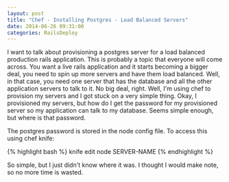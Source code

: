 ```yaml
---
layout: post
title: "Chef - Installing Postgres - Load Balanced Servers"
date: 2014-06-26 09:31:00
categories: RailsDeploy
---
```


I want to talk about provisioning a postgres server for a load balanced production rails application. This is probably a topic that everyone will come across. You want a live rails application and it starts becoming a bigger deal, you need to spin up more servers and have them load balanced. Well, in that case, you need one server that has the database and all the other application servers to talk to it. No big deal, right. Well, I'm using chef to provision my servers and I got stuck on a very simple thing. Okay, I provisioned my servers, but how do I get the password for my provisioned server so my application can talk to my database. Seems simple enough, but where is that password.


The postgres password is stored in the node config file. To access this using chef knife:


{% highlight bash %}
knife edit node SERVER-NAME
{% endhighlight %}


So simple, but I just didn't know where it was. I thought I would make note, so no more time is wasted.
